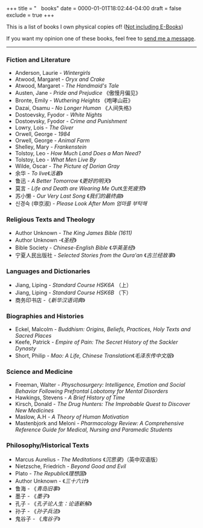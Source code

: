+++
title = "ㅤbooks"
date = 0000-01-01T18:02:44-04:00
draft = false
exclude = true
+++

This is a list of books I own physical copies of! ([Not including E-Books](/ebooks-h))

If you want my opinion one of these books, feel free to [send me a message](/contact).

***

### Fiction and Literature
- Anderson, Laurie - *Wintergirls*
- Atwood, Margaret - *Oryx and Crake*
- Atwood, Margaret - *The Handmaid's Tale*
- Austen, Jane - *Pride and Prejudice* 《傲慢月偏见》
- Bronte, Emily - *Wuthering Heights* 《咆哮山莊》
- Dazai, Osamu - *No Longer Human* 《人间失格》
- Dostoevsky, Fyodor - *White Nights*
- Dostoevsky, Fyodor - *Crime and Punishment*
- Lowry, Lois - *The Giver*
- Orwell, George - *1984*
- Orwell, George - *Animal Farm*
- Shelley, Mary - *Frankenstein*
- Tolstoy, Leo - *How Much Land Does a Man Need?*
- Tolstoy, Leo - *What Men Live By*
- Wilde, Oscar - *The Picture of Dorian Gray*
- 余华 - *To live*《*活着*》
- 鲁迅 - *A Better Tomorrow* 《*更好的明天*》
- 莫言 - *Life and Death are Wearing Me Out*《*生死疲劳*》
- 苏小懒 - *Our Very Last Song* 《*我们的最终曲*》
- 신경숙 (申京淑) - *Please Look After Mom 엄마를 부탁해*

### Religious Texts and Theology
- Author Unknown - *The King James Bible (1611)*
- Author Unknown -《*圣经*》
- Bible Society - *Chinese-English Bible* 《*华英圣经*》
- 宁夏人民出版社 - *Selected Stories from the Qura'an* 《*古兰经故事*》 

### Languages and Dictionaries
- Jiang, Liping - *Standard Course HSK6A* （上）
- Jiang, Liping - *Standard Course HSK6B* （下）
- 商务印书店 -《*新华汉语词典*》

### Biographies and Histories
- Eckel, Malcolm - *Buddhism: Origins, Beliefs, Practices, Holy Texts and Sacred Places*
- Keefe, Patrick - *Empire of Pain: The Secret History of the Sackler Dynasty*
- Short, Philip - *Mao: A Life, Chinese Translation*《*毛泽东传中文版*》

### Science and Medicine
- Freeman, Walter - *Physchosurgery:  Intelligence, Emotion and Social Behavior Following Prefrontal Lobotomy for Mental Disorders*
- Hawkings, Stevens - *A Brief History of Time*
- Kirsch, Donald - *The Drug Hunters: The Improbable Quest to Discover New Medicines*
- Maslow, A.H - *A Theory of Human Motivation*
- Mastenbjork and Meloni - *Pharmacology Review: A Comprehensive Reference Guide for Medical, Nursing and Paramedic Students*

### Philosophy/Historical Texts
- Marcus Aurelius - *The Meditations* 《*沉思录*》（英中双语版）
- Nietzsche, Friedrich - *Beyond Good and Evil*
- Plato - *The Republic*《*理想国*》
- Author Unknown - 《*三十六计*》
- 鲁海 - 《*青岛旧事*》
- 墨子 - 《*墨子*》
- 孔子 - 《*孔子论人生：论语新解*》
- 孙子 - 《*孙子兵法*》
- 鬼谷子 - 《*鬼谷子*》
